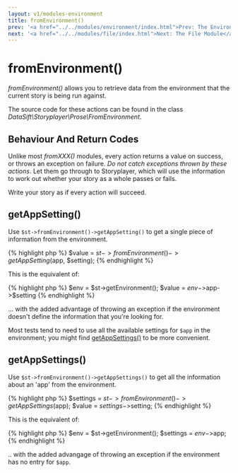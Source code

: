 ```yaml
---
layout: v1/modules-environment
title: fromEnvironment()
prev: '<a href="../../modules/environment/index.html">Prev: The Environment Module</a>'
next: '<a href="../../modules/file/index.html">Next: The File Module</a>'
---
```


# fromEnvironment()

_fromEnvironment()_ allows you to retrieve data from the environment that the current story is being run against.

The source code for these actions can be found in the class _DataSift\Storyplayer\Prose\FromEnvironment_.

## Behaviour And Return Codes

Unlike most _fromXXX()_ modules, every action returns a value on success, or throws an exception on failure.  _Do not catch exceptions thrown by these actions_. Let them go through to Storyplayer, which will use the information to work out whether your story as a whole passes or fails.

Write your story as if every action will succeed.

## getAppSetting()

Use `$st->fromEnvironment()->getAppSetting()` to get a single piece of information from the environment.

{% highlight php %}
$value = $st->fromEnvironment()->getAppSetting($app, $setting);
{% endhighlight %}

This is the equivalent of:

{% highlight php %}
$env = $st->getEnvironment();
$value = $env->$app->$setting
{% endhighlight %}

... with the added advantage of throwing an exception if the environment doesn't define the information that you're looking for.

Most tests tend to need to use all the available settings for `$app` in the environment; you might find [getAppSettings()](#getappsettings) to be more convenient.

## getAppSettings()

Use `$st->fromEnvironment()->getAppSettings()` to get all the information about an 'app' from the environment.

{% highlight php %}
$settings = $st->fromEnvironment()->getAppSettings($app);
$value = $settings->$setting;
{% endhighlight %}

This is the equivalent of:

{% highlight php %}
$env = $st->getEnvironment();
$settings = $env->$app;
{% endhighlight %}

.. with the added advangage of throwing an exception if the environment has no entry for `$app`.
